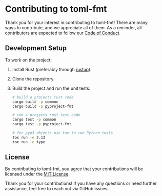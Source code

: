 # Contributing to toml-fmt

Thank you for your interest in contributing to toml-fmt! There are many ways to contribute, and we appreciate all of
them. As a reminder, all contributors are expected to follow our [Code of Conduct](CODE_OF_CONDUCT.md).

## Development Setup

To work on the project:

1. Install Rust (preferably through [rustup](https://rustup.rs)).
2. Clone the repository.
3. Build the project and run the unit tests:

   ```bash
   # build a projects rust code
   cargo build -p common
   cargo build -p pyproject-fmt

   # run a projects rust test code
   cargo test -p common
   cargo test -p pyproject-fmt

   # for pyo3 objects use tox to run Python tests
   tox run -e 3.13
   tox run -e type
   ```

## License

By contributing to toml-fmt, you agree that your contributions will be licensed under the [MIT License](LICENSE).

Thank you for your contributions! If you have any questions or need further assistance, feel free to reach out via
GitHub issues.
